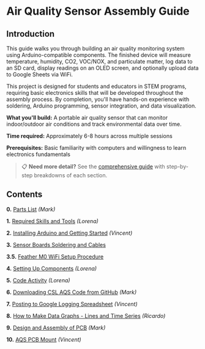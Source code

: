 # Air Quality Sensor Assembly Guide

## Introduction

This guide walks you through building an air quality monitoring system using Arduino-compatible components. The finished device will measure temperature, humidity, CO2, VOC/NOX, and particulate matter, log data to an SD card, display readings on an OLED screen, and optionally upload data to Google Sheets via WiFi.

This project is designed for students and educators in STEM programs, requiring basic electronics skills that will be developed throughout the assembly process. By completion, you'll have hands-on experience with soldering, Arduino programming, sensor integration, and data visualization.

**What you'll build:** A portable air quality sensor that can monitor indoor/outdoor air conditions and track environmental data over time.

**Time required:** Approximately 6-8 hours across multiple sessions

**Prerequisites:** Basic familiarity with computers and willingness to learn electronics fundamentals

> 📋 **Need more detail?** See the [comprehensive guide](README-DETAILED.md) with step-by-step breakdowns of each section.

## Contents

**0.** [Parts List](./Parts-List.md) *(Mark)*

**1.** [Required Skills and Tools](./1_Required-Skills-and-Tools.md) *(Lorena)*

**2.** [Installing Arduino and Getting Started](./2_Installing-Arduino-and-Getting-Started.md) *(Vincent)*

**3.** [Sensor Boards Soldering and Cables](./3_Soldering-Pins-and-Headers-on-Boards.md)

**3.5.** [Feather M0 WiFi Setup Procedure](./3.5_Feather-M0-WiFi-Setup-Procedure.md)

**4.** [Setting Up Components](./4_Breadboard-Assembly-and-Component-Code-Testing.md) *(Lorena)*

**5.** [Code Activity](./5_Code-Activity.md) *(Lorena)*

**6.** [Downloading CSL AQS Code from GitHub](./6_Downloading-CSL-AQS-Code-from-GitHub.md) *(Mark)*

**7.** [Posting to Google Logging Spreadsheet](./7_Posting-to-Google-Logging-Spreadsheet.md) *(Vincent)*

**8.** [How to Make Data Graphs - Lines and Time Series](./8_How-to-Make-Data-Graphs-Lines-and-Time-Series.md) *(Ricardo)*

**9.** [Design and Assembly of PCB](./9_Design-and-Assembly-of-PCB.md) *(Mark)*

**10.** [AQS PCB Mount](./10_AQS-PCB-Mount.md) *(Vincent)*

<!-- Internal Notes:
-make doc headers smaller
-gray pages on docs
-make 3d printed or wood chunk for trimming
-JST cables for pcb sen5 is different sequential order than breadboard connector
-add screw and jst cable to parts list
-new fritzing with jst ordering
-update markdown on github readme page & links to docs
-kendra compile docs as is 

Readme Extras:
-Cable making
-->
